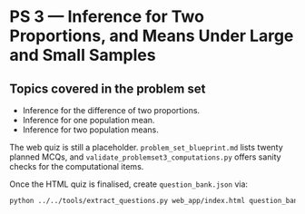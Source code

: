 # PS 3 — Inference for Two Proportions, and Means Under Large and Small Samples

## Topics covered in the problem set

- Inference for the difference of two proportions.
- Inference for one population mean.
- Inference for two population means.

The web quiz is still a placeholder. `problem_set_blueprint.md` lists twenty
planned MCQs, and `validate_problemset3_computations.py` offers sanity checks
for the computational items.

Once the HTML quiz is finalised, create `question_bank.json` via:

```bash
python ../../tools/extract_questions.py web_app/index.html question_bank.json
```
